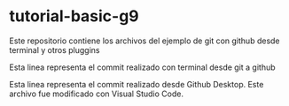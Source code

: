 # tutorial-basic-g9
Este repositorio contiene los archivos del ejemplo de git con github desde terminal y otros pluggins

Esta linea representa el commit realizado con terminal desde git a github

Esta linea representa el commit realizado desde Github Desktop. Este archivo fue modificado con Visual Studio Code.